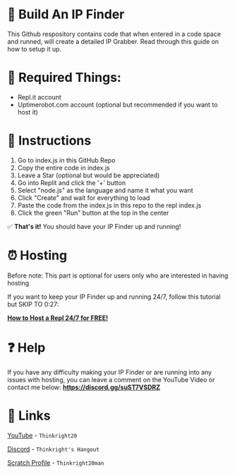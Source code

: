 # 🔨 Build An IP Finder
This Github respository contains code that when entered in a code space and runned, will create a detailed IP Grabber.
Read through this guide on how to setup it up.

# 📑 Required Things:
- Repl.it account
- Uptimerobot.com account (optional but recommended if you want to host it)

# 🔢 Instructions

1. Go to index.js in this GitHub Repo
2. Copy the entire code in index.js
3. Leave a Star (optional but would be appreciated)
4. Go into Replit and click the '+' button
5. Select "node.js" as the language and name it what you want
7. Click "Create" and wait for everything to load
8. Paste the code from the index.js in this repo to the repl index.js
9. Click the green "Run" button at the top in the center

✅ **That's it!** You should have your IP Finder up and running!

# ⏰ Hosting

Before note: This part is optional for users only who are interested in having hosting

If you want to keep your IP Finder up and running 24/7, follow this tutorial but SKIP TO 0:27:

**[How to Host a Repl 24/7 for FREE!](https://www.youtube.com/watch?v=q1Mq8jH2iMY&t=27s)**

# ❓ Help

If you have any difficulty making your IP Finder or are running into any issues with hosting, you can leave a comment on the YouTube Video or contact me below:
**https://discord.gg/suST7VSDRZ**

# 🔗 Links

[YouTube](https://www.youtube.com/channel/UCrAV0ayEHJS4GKfE9Q2yQNQ) - `Thinkright20`

[Discord](https://discord.gg/suST7VSDRZ) - `Thinkright's Hangout`

[Scratch Profile](https://scratch.mit.edu/users/Thinkright20man/) - `Thinkright20man`

